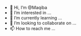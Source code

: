 - 👋 Hi, I’m @Maqiba
- 👀 I’m interested in ...
- 🌱 I’m currently learning ...
- 💞️ I’m looking to collaborate on ...
- 📫 How to reach me ...

<!---
Maqiba/Maqiba is a ✨ special ✨ repository because its `README.md` (this file) appears on your GitHub profile.
You can click the Preview link to take a look at your changes.
--->
